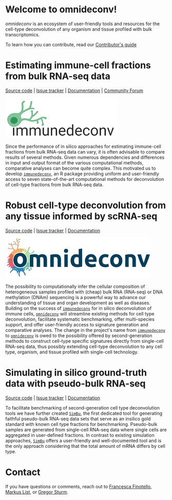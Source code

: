 # Welcome to omnideconv!

*omnideconv* is an ecosystem of user-friendly tools and resources for the cell-type deconvolution of any organism and tissue profiled with bulk transcriptomics.

To learn how you can contribute, read our [Contributor's guide](contributor_guide.html)

# Estimating immune-cell fractions from bulk RNA-seq data

[Source code](https://github.com/omnideconv/immunedeconv/) | [Issue tracker](https://github.com/omnideconv/immunedeconv/issues) | [Documentation](https://omnideconv.org/immunedeconv) | [Community Forum](https://github.com/omnideconv/immunedeconv/discussions)

![immunedeconv](immunedeconv_logo_sm.png)

Since the performance of in silico approaches for estimating immune-cell fractions from bulk RNA-seq data can vary, it is often advisable to compare results of several methods. Given numerous dependencies and differences in input and output format of the various computational methods, comparative analyses can become quite complex. This motivated us to develop [`immunedeconv`](https://omnideconv.org/immunedeconv), an R package providing uniform and user-friendly access to seven state-of-the-art computational methods for deconvolution of cell-type fractions from bulk RNA-seq data. 

# Robust cell-type deconvolution from any tissue informed by scRNA-seq

[Source code](https://github.com/omnideconv/omnideconv/) | [Issue tracker](https://github.com/omnideconv/omnideconv/issues) | [Documentation](https://omnideconv.org/omnideconv) 

![Omnideconv](omnideconv_logo_sm.png)
     
The possibility to computationally infer the cellular composition of heterogeneous samples profiled with (cheap) bulk RNA (RNA-seq) or DNA methylation (DNAm) sequencing is a powerful way to advance our understanding of tissue and organ development as well as diseases. Building on the success of [`immunedeconv`](https://omnideconv.org/immunedeconv) for in silico deconvolution of immune cells, [`omnideconv`](https://omnideconv.org/omnideconv) will streamline existing methods for cell type deconvolution, facilitate systematic benchmarking, offer multi-species support, and offer user-friendly access to signature generation and comparative analyses. The change in the project's name from [`immunedeconv`](https://omnideconv.org/immunedeconv) to [`omnideconv`](https://omnideconv.org/omnideconv) is owed to the possibility offered by second-generation methods to construct cell-type specific signatures directly from single-cell RNA-seq data, thus possibly extending cell-type deconvolution to any cell type, organism, and tissue profiled with single-cell technology. 

# Simulating in silico ground-truth data with pseudo-bulk RNA-seq

[Source code](https://github.com/omnideconv/SimBu/) | [Issue tracker](https://github.com/omnideconv/SimBu/issues) | [Documentation](https://omnideconv.org/SimBu) 

To facilitate benchmarking of second-generation cell type deconvolution tools we have further created [`SimBu`](https://omnideconv/SimBu), the first dedicated tool for generating faithful pseudo-bulk RNA-seq data sets that serve as an insilico gold standard with known cell type fractions for benchmarking. Pseudo-bulk samples are generated from single-cell RNA-seq data where single cells are aggregated in user-defined fractions. In contrast to existing simulation approaches, [`SimBu`](https://omnideconv.org/SimBu) offers a user-friendly and well-documented tool and is the only approach considering that the total amount of mRNA differs by cell type.

# Contact

If you have questions or comments, reach out to [Francesca Finotello](mailto:francesca.finotello@uibk.ac.at?subject=omnideconv), [Markus List](mailto:markus.list@tum.de?subject=omnideconv), or [Gregor Sturm](mailto:gregor.stum@i-med.ac.at?subject=omnideconv).


